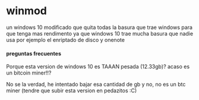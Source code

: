 # winmod
un windows 10 modificado que quita todas la basura que trae windows para que tenga mas rendimento ya que windows 10 trae mucha basura que nadie usa por ejemplo el enriptado de disco y onenote
<h4 class=”text-center”>preguntas frecuentes</h4>
Porque esta version de windows 10 es TAAAN pesada (12.33gb)? acaso es un bitcoin miner!!?

No se la verdad, he intentado bajar esa cantidad de gb y no, no es un btc miner
(tendre que subir esta version en pedazitos :C)
